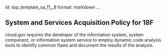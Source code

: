 id: ssp_template_sa_11__8
format: markdown
...
## System and Services Acquisition Policy for 18F

cloud.gov requires the developer of the information system, system component, or information system service to employ dynamic code analysis tools to identify common flaws and document the results of the analysis.
